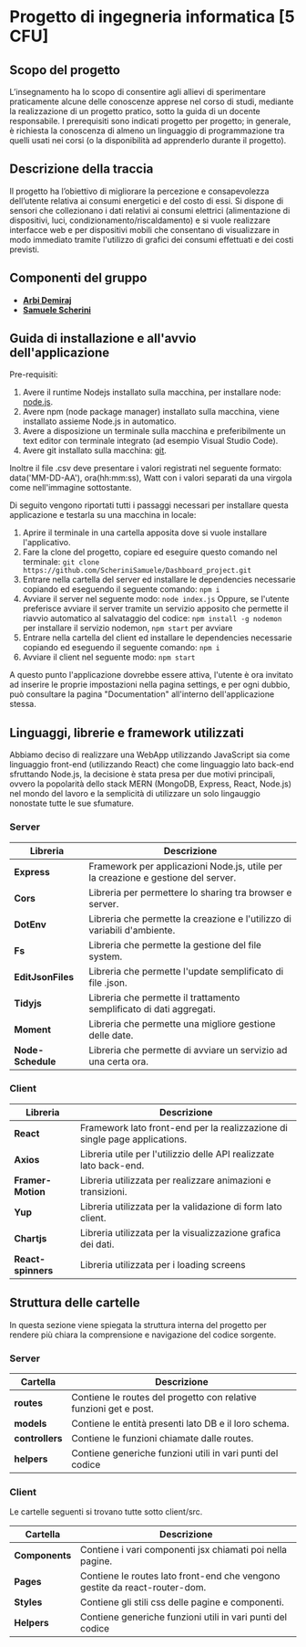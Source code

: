 # Progetto di ingegneria informatica [5 CFU]

## Scopo del progetto

L’insegnamento ha lo scopo di consentire agli allievi di sperimentare praticamente alcune delle conoscenze apprese nel corso di studi, mediante la realizzazione di un progetto pratico, sotto la guida di un docente responsabile. I prerequisiti sono indicati progetto per progetto; in generale, è richiesta la conoscenza di almeno un linguaggio di programmazione tra quelli usati nei corsi (o la disponibilità ad apprenderlo durante il progetto).

## Descrizione della traccia

Il progetto ha l’obiettivo di migliorare la percezione e consapevolezza dell’utente relativa ai consumi energetici e del costo di essi.
Si dispone di sensori che collezionano i dati relativi ai consumi elettrici (alimentazione di dispositivi, luci, condizionamento/riscaldamento) e si vuole realizzare interfacce web e per dispositivi mobili che consentano di visualizzare in modo immediato tramite l'utilizzo di grafici dei consumi effettuati e dei costi previsti.

## Componenti del gruppo

-   [**Arbi Demiraj**](https://github.com/Arbidemiraj)
-   [**Samuele Scherini**](https://github.com/ScheriniSamuele)

## Guida di installazione e all'avvio dell'applicazione

Pre-requisiti:

1. Avere il runtime Nodejs installato sulla macchina, per installare node: [node.js](https://nodejs.org/it/).
2. Avere npm (node package manager) installato sulla macchina, viene installato assieme Node.js in automatico.
3. Avere a disposizione un terminale sulla macchina e preferibilmente un text editor con terminale integrato (ad esempio Visual Studio Code).
4. Avere git installato sulla macchina: [git](https://git-scm.com/).

Inoltre il file .csv deve presentare i valori registrati nel seguente formato: data('MM-DD-AA'), ora(hh:mm:ss), Watt con i valori separati da una virgola come nell'immagine sottostante.

Di seguito vengono riportati tutti i passaggi necessari per installare questa applicazione e testarla su una macchina in locale:

1. Aprire il terminale in una cartella apposita dove si vuole installare l'applicativo.
2. Fare la clone del progetto, copiare ed eseguire questo comando nel terminale:
   `git clone https://github.com/ScheriniSamuele/Dashboard_project.git`
3. Entrare nella cartella del server ed installare le dependencies necessarie copiando ed eseguendo il seguente comando:
   `npm i`
4. Avviare il server nel seguente modo:
   `node index.js`
   Oppure, se l'utente preferisce avviare il server tramite un servizio apposito che permette il riavvio automatico al salvataggio del codice:
   `npm install -g nodemon` per installare il servizio nodemon,
   `npm start` per avviare
5. Entrare nella cartella del client ed installare le dependencies necessarie copiando ed eseguendo il seguente comando:
   `npm i`
6. Avviare il client nel seguente modo:
   `npm start`

A questo punto l'applicazione dovrebbe essere attiva, l'utente è ora invitato ad inserire le proprie impostazioni nella pagina settings, e per ogni dubbio, può consultare la pagina "Documentation" all'interno dell'applicazione stessa.

## Linguaggi, librerie e framework utilizzati

Abbiamo deciso di realizzare una WebApp utilizzando JavaScript sia come linguaggio front-end (utilizzando React) che come linguaggio lato back-end sfruttando Node.js, la decisione è stata presa per due motivi principali, ovvero la popolarità dello stack MERN (MongoDB, Express, React, Node.js) nel mondo del lavoro e la semplicità di utilizzare un solo lingauggio nonostate tutte le sue sfumature.

### Server

| Libreria          | Descrizione                                                                       |
| ----------------- | --------------------------------------------------------------------------------- |
| **Express**       | Framework per applicazioni Node.js, utile per la creazione e gestione del server. |
| **Cors**          | Libreria per permettere lo sharing tra browser e server.                          |
| **DotEnv**        | Libreria che permette la creazione e l'utilizzo di variabili d'ambiente.          |
| **Fs**            | Libreria che permette la gestione del file system.                                |
| **EditJsonFiles** | Libreria che permette l'update semplificato di file .json.                        |
| **Tidyjs**        | Libreria che permette il trattamento semplificato di dati aggregati.              |
| **Moment**        | Libreria che permette una migliore gestione delle date.                           |
| **Node-Schedule** | Libreria che permette di avviare un servizio ad una certa ora.                    |

### Client

| Libreria           | Descrizione                                                                |
| ------------------ | -------------------------------------------------------------------------- |
| **React**          | Framework lato front-end per la realizzazione di single page applications. |
| **Axios**          | Libreria utile per l'utilizzio delle API realizzate lato back-end.         |
| **Framer-Motion**  | Libreria utilizzata per realizzare animazioni e transizioni.               |
| **Yup**            | Libreria utilizzata per la validazione di form lato client.                |
| **Chartjs**        | Libreria utilizzata per la visualizzazione grafica dei dati.               |
| **React-spinners** | Libreria utilizzata per i loading screens                                  |

## Struttura delle cartelle

In questa sezione viene spiegata la struttura interna del progetto per rendere più chiara la comprensione
e navigazione del codice sorgente.

### Server

| Cartella        | Descrizione                                                       |
| --------------- | ----------------------------------------------------------------- |
| **routes**      | Contiene le routes del progetto con relative funzioni get e post. |
| **models**      | Contiene le entità presenti lato DB e il loro schema.             |
| **controllers** | Contiene le funzioni chiamate dalle routes.                       |
| **helpers**     | Contiene generiche funzioni utili in vari punti del codice        |

### Client

Le cartelle seguenti si trovano tutte sotto client/src.

| Cartella       | Descrizione                                                                |
| -------------- | -------------------------------------------------------------------------- |
| **Components** | Contiene i vari componenti jsx chiamati poi nella pagine.                  |
| **Pages**      | Contiene le routes lato front-end che vengono gestite da react-router-dom. |
| **Styles**     | Contiene gli stili css delle pagine e componenti.                          |
| **Helpers**    | Contiene generiche funzioni utili in vari punti del codice                 |
